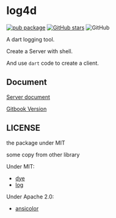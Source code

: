 # log4d

[![pub package](https://img.shields.io/pub/v/log4d.svg)](https://pub.dartlang.org/packages/log4d)
[![GitHub stars](https://img.shields.io/github/stars/caijinglong/log4d.svg?style=social&label=Stars)](https://github.com/caijinglong/log4d)
![GitHub](https://img.shields.io/github/license/Caijinglong/log4d.svg)

A dart logging tool.

Create a Server with shell.

And use `dart` code to create a client.

## Document

[Server document](https://github.com/CaiJingLong/log4d-doc/blob/master/SUMMARY.md)

[Gitbook Version](https://caijinglong.gitbooks.io/document-with-log4d/content/)

## LICENSE

the package under MIT

some copy from other library

Under MIT:

- [dye](https://github.com/Andruj/dye)
- [log](https://github.com/Andruj/log)

Under Apache 2.0:

- [ansicolor](https://pub.dartlang.org/packages/ansicolor)